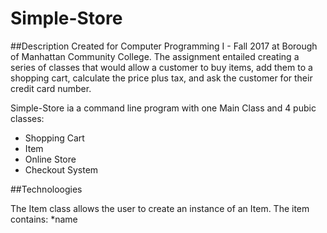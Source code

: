 # Simple-Store

##Description
Created for Computer Programming I - Fall 2017 at Borough of Manhattan Community College.
The assignment entailed creating a series of classes that would allow a customer to buy items, add them to a shopping cart, calculate the price plus tax, and ask the customer for their credit card number. 

Simple-Store ia a command line program with one Main Class and 4 pubic classes:
* Shopping Cart
* Item
* Online Store
* Checkout System

##Technoloogies

The Item class allows the user to create an instance of an Item. The item contains:
*name
